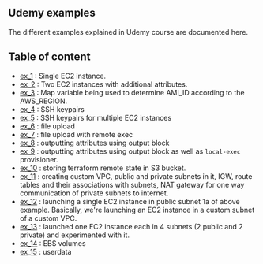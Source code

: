 ## Udemy examples

The different examples explained in Udemy course are documented here.

## Table of content
* [ex_1](./ex_1/) : Single EC2 instance.
* [ex_2](./ex_2/) : Two EC2 instances with additional attributes.
* [ex_3](./ex_3/) : Map variable being used to determine AMI_ID according to the AWS_REGION.
* [ex_4](./ex_4/) : SSH keypairs
* [ex_5](./ex_5/) : SSH keypairs for multiple EC2 instances
* [ex_6](./ex_6/) : file upload
* [ex_7](./ex_7/) : file upload with remote exec
* [ex_8](./ex_8/) : outputting attributes using output block
* [ex_9](./ex_9/) : outputting attributes using output block as well as `local-exec` provisioner.
* [ex_10](./ex_10/) : storing terraform remote state in S3 bucket.
* [ex_11](./ex_11/) : creating custom VPC, public and private subnets in it, IGW, route tables and their associations with subnets, NAT gateway for one way communication of private subnets to internet.
* [ex_12](./ex_12/) : launching a single EC2 instance in public subnet 1a of above example. Basically, we're launching an EC2 instance in a custom subnet of a custom VPC.
* [ex_13](./ex_13/) : launched one EC2 instance each in 4 subnets (2 public and 2 private) and experimented with it.
* [ex_14](./ex_14/) : EBS volumes
* [ex_15](./ex_15/) : userdata
